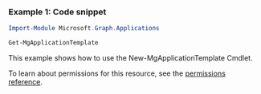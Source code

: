 ### Example 1: Code snippet

```powershellImport-Module Microsoft.Graph.Applications

Get-MgApplicationTemplate
```
This example shows how to use the New-MgApplicationTemplate Cmdlet.
To learn about permissions for this resource, see the [permissions reference](/graph/permissions-reference).


